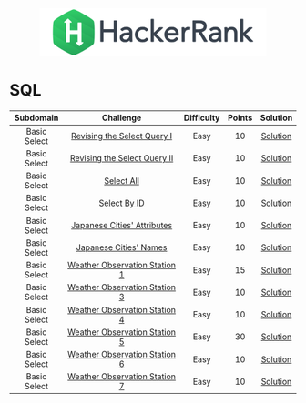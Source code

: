 <p align="center">
    <a href="https://www.hackerrank.com/DavidODW">
        <img height=85 src="hackerrank.svg">
    </a>
</p>

# SQL

|  Subdomain   |                                               Challenge                                               | Difficulty | Points |                             Solution                             |
| :----------: | :---------------------------------------------------------------------------------------------------: | :--------: | :----: | :--------------------------------------------------------------: |
| Basic Select |    [Revising the Select Query I](https://www.hackerrank.com/challenges/revising-the-select-query)     |    Easy    |   10   |   [Solution](SQL/Basic%20Select/revising-the-select-query.sql)   |
| Basic Select |   [Revising the Select Query II](https://www.hackerrank.com/challenges/revising-the-select-query-2)   |    Easy    |   10   |  [Solution](SQL/Basic%20Select/revising-the-select-query-2.sql)  |
| Basic Select |                  [Select All](https://www.hackerrank.com/challenges/select-all-sql)                   |    Easy    |   10   |          [Solution](SQL/Basic%20Select/select-all.sql)           |
| Basic Select |                  [Select By ID](https://www.hackerrank.com/challenges/select-by-id)                   |    Easy    |   10   |         [Solution](SQL/Basic%20Select/select-by-id.sql)          |
| Basic Select |    [Japanese Cities' Attributes](https://www.hackerrank.com/challenges/japanese-cities-attributes)    |    Easy    |   10   |  [Solution](SQL/Basic%20Select/japanese-cities-attributes.sql)   |
| Basic Select |         [Japanese Cities' Names](https://www.hackerrank.com/challenges/japanese-cities-name)          |    Easy    |   10   |     [Solution](SQL/Basic%20Select/japanese-cities-name.sql)      |
| Basic Select | [Weather Observation Station 1](https://www.hackerrank.com/challenges/weather-observation-station-1/) |    Easy    |   15   | [Solution](SQL/Basic%20Select/weather-observation-station-1.sql) |
| Basic Select | [Weather Observation Station 3](https://www.hackerrank.com/challenges/weather-observation-station-3/) |    Easy    |   10   | [Solution](SQL/Basic%20Select/weather-observation-station-3.sql) |
| Basic Select | [Weather Observation Station 4](https://www.hackerrank.com/challenges/weather-observation-station-4/) |    Easy    |   10   | [Solution](SQL/Basic%20Select/weather-observation-station-4.sql) |
| Basic Select | [Weather Observation Station 5](https://www.hackerrank.com/challenges/weather-observation-station-5/) |    Easy    |   30   | [Solution](SQL/Basic%20Select/weather-observation-station-5.sql) |
| Basic Select | [Weather Observation Station 6](https://www.hackerrank.com/challenges/weather-observation-station-6/) |    Easy    |   10   | [Solution](SQL/Basic%20Select/weather-observation-station-6.sql) |
| Basic Select | [Weather Observation Station 7](https://www.hackerrank.com/challenges/weather-observation-station-7/) |    Easy    |   10   | [Solution](SQL/Basic%20Select/weather-observation-station-7.sql) |

